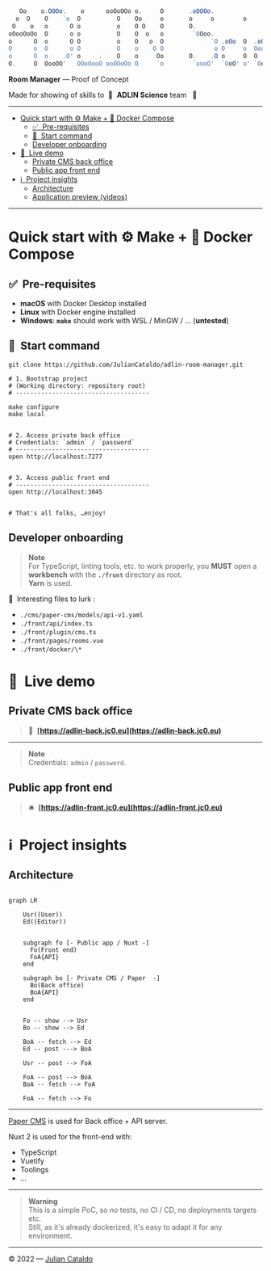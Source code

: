 ```powershell


   Oo    o.OOOo.    o      ooOoOOo o.     O       .oOOOo.
  o  O    O    `o  O          O    Oo     o       o     o        o
 O    o   o      O o          o    O O    O       O.
oOooOoOo  O      o o          O    O  o   o        `OOoo.
o      O  o      O O          o    O   o  O             `O .oOo  O  .oOo. 'OoOo. .oOo  .oOo.
O      o  O      o O          O    o    O O              o O     o  OooO'  o   O O     OooO'
o      O  o    .O' o     .    O    o     Oo       O.    .O o     O  O      O   o o     O
O.     O  OooOO'   OOoOooO ooOOoOo O     `o        `oooO'  `OoO' o' `OoO'  o   O `OoO' `OoO'


```

**Room Manager** — Proof of Concept

Made for showing of skills to  🧬  **ADLIN Science** team   👀

---

- [Quick start with ⚙️ Make + 🐳 Docker Compose](#quick-start-with-️-make---docker-compose)
  - [✅  Pre-requisites](#pre-requisites)
  - [🏁  Start command](#start-command)
  - [Developer onboarding](#developer-onboarding)
- [🧪  Live demo](#live-demo)
  - [Private CMS back office](#private-cms-back-office)
  - [Public app front end](#public-app-front-end)
- [ℹ️  Project insights](#ℹ️project-insights)
  - [Architecture](#architecture)
  - [Application preview (videos)](#application-preview-videos)

---

# Quick start with ⚙️ Make + 🐳 Docker Compose

## ✅  Pre-requisites

- **macOS** with Docker Desktop installed
- **Linux** with Docker engine installed
- **Windows**: **`make`** should work with WSL / MinGW / … (**untested**)

## 🏁  Start command

```shell
git clone https://github.com/JulianCataldo/adlin-room-manager.git

# 1. Bootstrap project
# (Working directory: repository root)
# -------------------------------------

make configure
make local


# 2. Access private back office
# Credentials: `admin` / `password`
# -------------------------------------
open http://localhost:7277


# 3. Access public front end
# -------------------------------------
open http://localhost:3045


# That's all folks, …enjoy!
```

## Developer onboarding

> **Note**  
> For TypeScript, linting tools, etc. to work properly, you **MUST** open a
> **workbench** with the **`./front`** directory as root.  
> **Yarn** is used.

👀  Interesting files to lurk :

- `./cms/paper-cms/models/api-v1.yaml`
- `./front/api/index.ts`
- `./front/plugin/cms.ts`
- `./front/pages/rooms.vue`
- `./front/docker/\*`

# 🧪  Live demo

## Private CMS back office

> 💈  **[https://adlin-back.jc0.eu](https://adlin-back.jc0.eu)**

---

> **Note**  
> Credentials: `admin` / `password`.

## Public app front end

> 🛎  **[https://adlin-front.jc0.eu](https://adlin-front.jc0.eu)**

# ℹ️  Project insights

## Architecture

```mermaid

graph LR

    Usr((User))
    Ed((Editor))


    subgraph fo [- Public app / Nuxt -]
      Fo(Front end)
      FoA{API}
    end

    subgraph bo [- Private CMS / Paper  -]
      Bo(Back office)
      BoA{API}
    end


    Fo -- show --> Usr
    Bo -- show --> Ed

    BoA -- fetch --> Ed
    Ed -- post ---> BoA

    Usr -- post --> FoA

    FoA -- post --> BoA
    BoA -- fetch --> FoA

    FoA -- fetch --> Fo

```

---

[Paper CMS](https://github.com/JulianCataldo/paper-cms) is used for Back office + API server.

Nuxt 2 is used for the front-end with:

- TypeScript
- Vuetify
- Toolings
- …

---

> **Warning**  
> This is a simple PoC, so no tests, no CI / CD, no deployments targets etc.  
> Still, as it's already dockerized, it's easy to adapt it for any environment.

---

© 2022 — [Julian Cataldo](https://www.juliancataldo.com)
